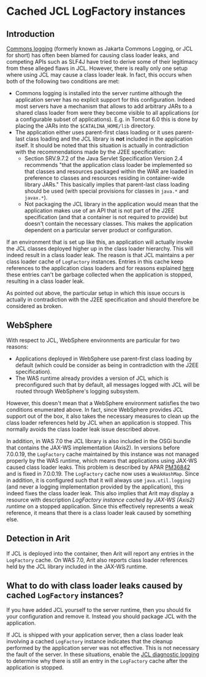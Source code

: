 # Cached JCL LogFactory instances #

## Introduction ##

[Commons logging](http://commons.apache.org/logging/) (formerly known as Jakarta Commons Logging, or JCL for short) has often been blamed for causing class loader leaks, and competing APIs such as SLF4J have tried to derive some of their legitimacy from these alleged flaws in JCL. However, there is really only one setup where using JCL may cause a class loader leak. In fact, this occurs when both of the following two conditions are met:
  * Commons logging is installed into the server runtime although the application server has no explicit support for this configuration. Indeed most servers have a mechanism that allows to add arbitrary JARs to a shared class loader from were they become visible to all applications (or a configurable subset of applications). E.g. in Tomcat 6.0 this is done by placing the JARs into the `$CATALINA_HOME/lib` directory.
  * The application either uses parent-first class loading or it uses parent-last class loading and the JCL library is **not** included in the application itself. It should be noted that this situation is actually in contradiction with the recommendations made by the J2EE specification:
    * Section SRV.9.7.2 of the Java Servlet Specification Version 2.4 recommends "that the application class loader be implemented so that classes and resources packaged within the WAR are loaded in preference to classes and resources residing in container-wide library JARs." This basically implies that parent-last class loading should be used (with special provisions for classes in `java.*` and `javax.*`).
    * Not packaging the JCL library in the application would mean that the application makes use of an API that is not part of the J2EE specification (and that a container is not required to provide) but doesn't contain the necessary classes. This makes the application dependent on a particular server product or configuration.

If an environment that is set up like this, an application will actually invoke the JCL classes deployed higher up in the class loader hierarchy. This will indeed result in a class loader leak. The reason is that JCL maintains a per class loader cache of `LogFactory` instances. Entries in this cache keep references to the application class loaders and for reasons explained [here](http://wiki.apache.org/commons/Logging/UndeployMemoryLeak) these entries can't be garbage collected when the application is stopped, resulting in a class loader leak.

As pointed out above, the particular setup in which this issue occurs is actually in contradiction with the J2EE specification and should therefore be considered as broken.

## WebSphere ##

With respect to JCL, WebSphere environments are particular for two reasons:
  * Applications deployed in WebSphere use parent-first class loading by default (which could be consider as being in contradiction with the J2EE specification).
  * The WAS runtime already provides a version of JCL which is preconfigured such that by default, all messages logged with JCL will be routed through WebSphere's logging subsystem.

However, this doesn't mean that a WebSphere environment satisfies the two conditions enumerated above. In fact, since WebSphere provides JCL support out of the box, it also takes the necessary measures to clean up the class loader references held by JCL when an application is stopped. This normally avoids the class loader leak issue described above.

In addition, in WAS 7.0 the JCL library is also included in the OSGi bundle that contains the JAX-WS implementation (Axis2). In versions before 7.0.0.19, the `LogFactory` cache maintained by this instance was not managed properly by the WAS runtime, which means that applications using JAX-WS caused class loader leaks. This problem is described by APAR [PM36842](http://www-01.ibm.com/support/docview.wss?uid=swg1PM36842) and is fixed in 7.0.0.19. The `LogFactory` cache now uses a `WeakHashMap`. Since in addition, it is configured such that it will always use `java.util.logging` (and never a logging implementation provided by the application), this indeed fixes the class loader leak. This also implies that Arit may display a resource with description _LogFactory instance cached by JAX-WS (Axis2) runtime_ on a stopped application. Since this effectively represents a weak reference, it means that there is a class loader leak caused by something else.

## Detection in Arit ##

If JCL is deployed into the container, then Arit will report any entries in the `LogFactory` cache. On WAS 7.0, Arit also reports class loader references held by the JCL library included in the JAX-WS runtime.

## What to do with class loader leaks caused by cached `LogFactory` instances? ##

If you have added JCL yourself to the server runtime, then you should fix your configuration and remove it. Instead you should package JCL with the application.

If JCL is shipped with your application server, then a class loader leak involving a cached `LogFactory` instance indicates that the cleanup performed by the application server was not effective. This is not necessary the fault of the server. In these situations, enable the [JCL diagnostic logging](http://commons.apache.org/logging/troubleshooting.html) to determine why there is still an entry in the `LogFactory` cache after the application is stopped.
